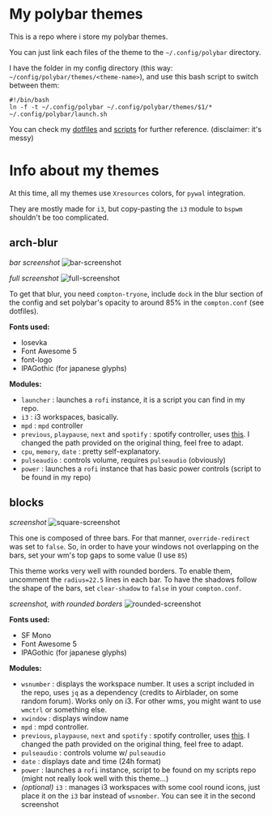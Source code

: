 # My polybar themes
This is a repo where i store my polybar themes.

You can just link each files of the theme to the `~/.config/polybar` directory.

I have the folder in my config directory (this way: `~/config/polybar/themes/<theme-name>`), and use this bash script to switch between them:
```shell
#!/bin/bash
ln -f -t ~/.config/polybar ~/.config/polybar/themes/$1/*
~/.config/polybar/launch.sh
```

You can check my [dotfiles](https://github.com/ngynLk/dotfiles) and [scripts](https://github.com/ngynLk/scripts) for further reference. (disclaimer: it's messy)

# Info about my themes
At this time, all my themes use `Xresources` colors, for `pywal` integration.

They are mostly made for `i3`, but copy-pasting the `i3` module to `bspwm` shouldn't be too complicated.

## arch-blur
*bar screenshot*
![bar-screenshot](https://raw.githubusercontent.com/ngynLk/polybar-themes/master/arch-blur/bar-scrot.png "Bar Screenshot")

*full screenshot*
![full-screenshot](https://raw.githubusercontent.com/ngynLk/polybar-themes/master/arch-blur/scrot.png "Full Screenshot")

To get that blur, you need `compton-tryone`, include `dock` in the blur section of the config and set polybar's opacity to around 85% in the `compton.conf` (see dotfiles).

**Fonts used:**
+ Iosevka
+ Font Awesome 5
+ font-logo
+ IPAGothic (for japanese glyphs)

**Modules:**
+ `launcher` : launches a `rofi` instance, it is a script you can find in my repo.
+ `i3` : i3 workspaces, basically.
+ `mpd` : `mpd` controller
+ `previous`, `playpause`, `next` and `spotify` : spotify controller, uses [this](https://github.com/dietervanhoof/polybar-spotify-controls). I changed the path provided on the original thing, feel free to adapt.
+ `cpu`, `memory`, `date` : pretty self-explanatory.
+ `pulseaudio` : controls volume, requires `pulseaudio` (obviously)
+ `power` : launches a `rofi` instance that has basic power controls (script to be found in my repo)

## blocks
*screenshot*
![square-screenshot](https://raw.githubusercontent.com/ngynLk/polybar-themes/master/blocks/scrot-square.png "Screenshot, in the default config of the theme")

This one is composed of three bars. For that manner, `override-redirect` was set to `false`. So, in order to have your windows not overlapping on the bars, set your wm's top gaps to some value (I use `85`)

This theme works very well with rounded borders. To enable them, uncomment the `radius=22.5` lines in each bar. To have the shadows follow the shape of the bars, set `clear-shadow` to `false` in your `compton.conf`.

*screenshot, with rounded borders*
![rounded-screenshot](https://raw.githubusercontent.com/ngynLk/polybar-themes/master/blocks/scrot-rounded.png "Screenshot, with rounded borders")


**Fonts used:**
+ SF Mono
+ Font Awesome 5
+ IPAGothic (for japanese glyphs)

**Modules:**
+ `wsnumber` : displays the workspace number. It uses a script included in the repo, uses `jq` as a dependency (credits to Airblader, on some random forum). Works only on i3. For other wms, you might want to use `wmctrl` or something else.
+ `xwindow` : displays window name
+ `mpd` : mpd controller.
+ `previous`, `playpause`, `next` and `spotify` : spotify controller, uses [this](https://github.com/dietervanhoof/polybar-spotify-controls). I changed the path provided on the original thing, feel free to adapt.
+ `pulseaudio` : controls volume w/ `pulseaudio`
+ `date` : displays date and time (24h format)
+ `power` : launches a `rofi` instance, script to be found on my scripts repo (might not really look well with this theme...)
+ *(optional)* `i3` : manages i3 workspaces with some cool round icons, just place it on the `i3` bar instead of `wsnomber`. You can see it in the second screenshot
